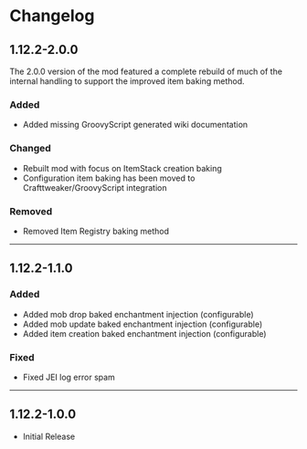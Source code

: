 # Changelog
## 1.12.2-2.0.0
The 2.0.0 version of the mod featured a complete rebuild of much of the internal handling to support the improved item baking method.
### Added
- Added missing GroovyScript generated wiki documentation
### Changed
- Rebuilt mod with focus on ItemStack creation baking
- Configuration item baking has been moved to Crafttweaker/GroovyScript integration
### Removed
- Removed Item Registry baking method

---

## 1.12.2-1.1.0
### Added
- Added mob drop baked enchantment injection (configurable)
- Added mob update baked enchantment injection (configurable)
- Added item creation baked enchantment injection (configurable)

### Fixed
- Fixed JEI log error spam

---

## 1.12.2-1.0.0
- Initial Release